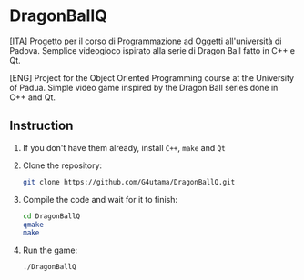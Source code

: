 # DragonBallQ
[ITA] Progetto per il corso di Programmazione ad Oggetti all'università di Padova. Semplice videogioco ispirato alla serie di Dragon Ball fatto in C++ e Qt.

[ENG] Project for the Object Oriented Programming course at the University of Padua. Simple video game inspired by the Dragon Ball series done in C++ and Qt.

## Instruction
1. If you don't have them already, install `C++`, `make` and `Qt`
2. Clone the repository:
   
    ```bash
    git clone https://github.com/G4utama/DragonBallQ.git
    ```
3. Compile the code and wait for it to finish:

    ```bash
    cd DragonBallQ
    qmake
    make
    ```
4. Run the game:
    ```bash
    ./DragonBallQ
    ```
